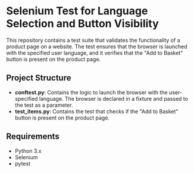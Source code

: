 # Selenium Test for Language Selection and Button Visibility

This repository contains a test suite that validates the functionality of a product page on a website. The test ensures that the browser is launched with the specified user language, and it verifies that the "Add to Basket" button is present on the product page.

## Project Structure

- **conftest.py**: Contains the logic to launch the browser with the user-specified language. The browser is declared in a fixture and passed to the test as a parameter.
- **test_items.py**: Contains the test that checks if the "Add to Basket" button is present on the product page.

## Requirements

- Python 3.x
- Selenium
- pytest
